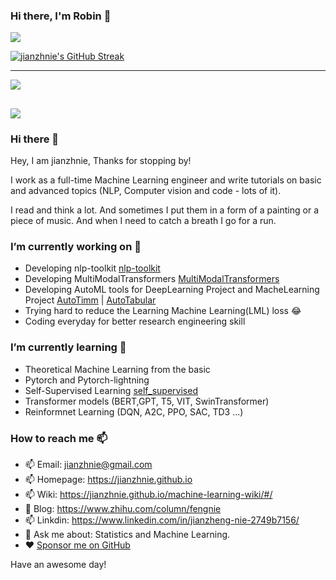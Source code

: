 ### Hi there, I'm Robin 👋

![](https://github-readme-stats.vercel.app/api?username=jianzhnie&count_private=true&show_icons=true&theme=radical)

[![jianzhnie's GitHub Streak](https://github-readme-streak-stats.herokuapp.com/?user=jianzhnie&theme=radical)](https://git.io/streak-stats)

---
![](https://github-readme-stats.vercel.app/api/top-langs/?username=jianzhnie&layout=compact)

![](https://komarev.com/ghpvc/?username=jianzhnie&color=brightgreen)
---

### Hi there 👋
Hey, I am jianzhnie, Thanks for stopping by!

I work as a full-time Machine Learning engineer and write tutorials on basic and advanced topics (NLP, Computer vision and code - lots of it).

I read and think a lot. And sometimes I put them in a form of a painting or a piece of music. And when I need to catch a breath I go for a run.

### I’m currently working on 🔭 

- Developing nlp-toolkit [nlp-toolkit ](https://github.com/jianzhnie/nlp-toolkit)
- Developing MultiModalTransformers [MultiModalTransformers ](https://github.com/jianzhnie/MultimodalTransformers)
- Developing AutoML tools for DeepLearning Project and MacheLearning Project [AutoTimm](https://github.com/jianzhnie/AutoTimm)  | [AutoTabular](https://github.com/jianzhnie/AutoTabular)
- Trying hard to reduce the Learning Machine Learning(LML) loss 😂
- Coding everyday for better research engineering skill

### I’m currently learning 🌱

- Theoretical Machine Learning from the basic
- Pytorch and Pytorch-lightning
- Self-Supervised Learning [self_supervised](https://github.com/jianzhnie/self_supervised)
- Transformer models (BERT,GPT, T5, VIT, SwinTransformer)
- Reinformnet Learning (DQN, A2C, PPO, SAC, TD3 ...)

### How to reach me 📫

- 📫 Email: [jianzhnie@gmail.com](jianzhnie@gmail.com)
- 📫 Homepage: https://jianzhnie.github.io
- 📫 Wiki: https://jianzhnie.github.io/machine-learning-wiki/#/
- 📖 Blog: https://www.zhihu.com/column/fengnie
- 📫 Linkdin: https://www.linkedin.com/in/jianzheng-nie-2749b7156/
- 💬 Ask me about: Statistics and Machine Learning.
- ❤️ [Sponsor me on GitHub](https://github.com/sponsors/jianzhnie)


Have an awesome day!
